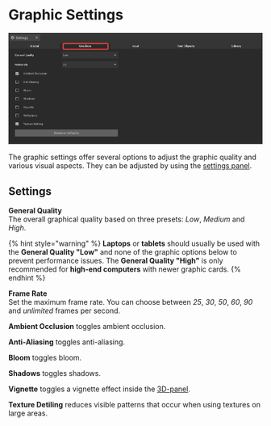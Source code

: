 # Graphic Settings

![](../../../.gitbook/assets/iVP_Planning_Settings_Graphics.png)

The graphic settings offer several options to adjust the graphic quality and various visual aspects. They can be adjusted by using the [settings panel](../user-interface/settings-panel.md).

## Settings

**General Quality**   
The overall graphical quality based on three presets: _Low_, _Medium_ and _High_.

{% hint style="warning" %}
**Laptops** or **tablets** should usually be used with the **General Quality "Low"** and none of the graphic options below to prevent performance issues. The **General Quality "High"** is only recommended for **high-end computers** with newer graphic cards.
{% endhint %}

**Frame Rate**   
Set the maximum frame rate. You can choose between _25_, _30_, _50_, _60_, _90_ and _unlimited_ frames per second.

__Ambient Occlusion__ toggles ambient occlusion.

__Anti-Aliasing__ toggles anti-aliasing.

__Bloom__ toggles bloom.

__Shadows__ toggles shadows.

__Vignette__ toggles a vignette effect inside the [3D-panel](../user-interface/the-3d-panel.md).

__Texture Detiling__ reduces visible patterns that occur when using textures on large areas.